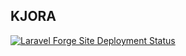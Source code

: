 ## KJORA
[![Laravel Forge Site Deployment Status](https://img.shields.io/endpoint?url=https%3A%2F%2Fforge.laravel.com%2Fsite-badges%2F9fd41c1e-c580-40f0-acd0-67c8d5acf100%3Fdate%3D1%26commit%3D1&style=plastic)](https://forge.laravel.com)
